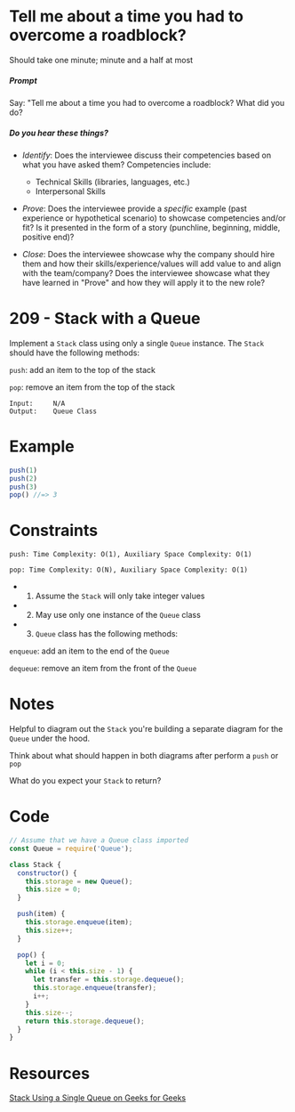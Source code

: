 # Tell me about a time you had to overcome a roadblock?

Should take one minute; minute and a half at most

##### Prompt

Say: "Tell me about a time you had to overcome a roadblock? What did you do?

##### Do you hear these things?

- *Identify*: Does the interviewee discuss their competencies based on what you have asked them? Competencies include:
   - Technical Skills (libraries, languages, etc.)
   - Interpersonal Skills  


- *Prove*: Does the interviewee provide a _specific_ example (past experience or hypothetical scenario)  to showcase competencies and/or fit? Is it presented in the form of a story (punchline, beginning, middle, positive end)?


- *Close*: Does the interviewee showcase why the company should hire them and how their skills/experience/values will add value to and align with the team/company? Does the interviewee showcase what they have learned in "Prove" and how they will apply it to the new role?

# 209 - Stack with a Queue

Implement a `Stack` class using only a single `Queue` instance. The `Stack` should have the following methods:

`push`: add an item to the top of the stack

`pop`: remove an item from the top of the stack

```
Input:     N/A
Output:    Queue Class   
```

# Example

```javascript
push(1)
push(2)
push(3)
pop() //=> 3
```

# Constraints

```
push: Time Complexity: O(1), Auxiliary Space Complexity: O(1)

pop: Time Complexity: O(N), Auxiliary Space Complexity: O(1)

```

* 1) Assume the `Stack` will only take integer values
* 2) May use only one instance of the `Queue` class
* 3) `Queue` class has the following methods:

`enqueue`: add an item to the end of the `Queue`

`dequeue`: remove an item from the front of the `Queue`

# Notes

Helpful to diagram out the  `Stack` you're building a separate diagram for the `Queue` under the hood.

Think about what should happen in both diagrams after perform a `push` or `pop`

What do you expect your `Stack` to return?

# Code

```javascript
// Assume that we have a Queue class imported
const Queue = require('Queue');

class Stack {
  constructor() {
    this.storage = new Queue();
    this.size = 0;
  }

  push(item) {
    this.storage.enqueue(item);
    this.size++;  
  }

  pop() {
    let i = 0;
    while (i < this.size - 1) {
      let transfer = this.storage.dequeue();
      this.storage.enqueue(transfer);
      i++;
    }    
    this.size--;
    return this.storage.dequeue();
  }
}
```


# Resources

[Stack Using a Single Queue on Geeks for Geeks](https://www.geeksforgeeks.org/implement-a-stack-using-single-queue/)
